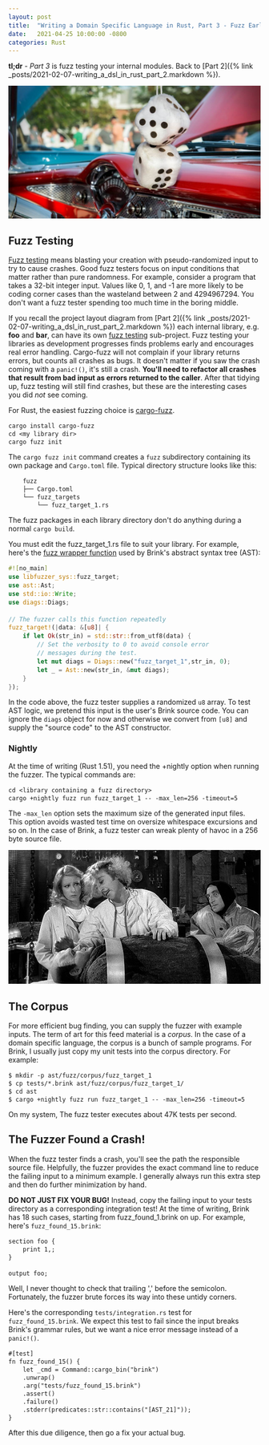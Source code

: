 ```yaml
---
layout: post
title:  "Writing a Domain Specific Language in Rust, Part 3 - Fuzz Early and Often"
date:   2021-04-25 10:00:00 -0800
categories: Rust
---
```


**tl;dr** - _Part 3_ is fuzz testing your internal modules.  Back to [Part 2]({% link _posts/2021-02-07-writing_a_dsl_in_rust_part_2.markdown %}).

![Fuzzy Dice](/images/fuzz_dice.jpg)

## Fuzz Testing

[Fuzz testing](https://en.wikipedia.org/wiki/Fuzzing) means blasting your creation with pseudo-randomized input to try to cause crashes.  Good fuzz testers focus on input conditions that matter rather than pure randomness.  For example, consider a program that takes a 32-bit integer input.  Values like 0, 1, and -1 are more likely to be coding corner cases than the wasteland between 2 and 4294967294.  You don't want a fuzz tester spending too much time in the boring middle.

If you recall the project layout diagram from [Part 2]({% link _posts/2021-02-07-writing_a_dsl_in_rust_part_2.markdown %}) each internal library, e.g. __foo__ and __bar__, can have its own [fuzz testing](https://en.wikipedia.org/wiki/Fuzzing) sub-project.  Fuzz testing your libraries as development progresses finds problems early and encourages real error handling.  Cargo-fuzz will not complain if your library returns errors, but counts all crashes as bugs.  It doesn't matter if you saw the crash coming with a `panic!()`, it's still a crash.  __You'll need to refactor all crashes that result from bad input as errors returned to the caller__.  After that tidying up, fuzz testing will still find crashes, but these are the interesting cases you did _not_ see coming.

For Rust, the easiest fuzzing choice is [cargo-fuzz](https://github.com/rust-fuzz/cargo-fuzz).

    cargo install cargo-fuzz
    cd <my library dir>
    cargo fuzz init

The `cargo fuzz init` command creates a `fuzz` subdirectory containing its own package and `Cargo.toml` file.  Typical directory structure looks like this:

```
    fuzz
    ├── Cargo.toml
    └── fuzz_targets
        └── fuzz_target_1.rs
```

The fuzz packages in each library directory don't do anything during a normal `cargo build`.

You must edit the fuzz_target_1.rs file to suit your library.  For example, here's the [fuzz wrapper function](https://github.com/steveking-gh/brink/blob/master/ast/fuzz/fuzz_targets/fuzz_target_1.rs) used by Brink's abstract syntax tree (AST):

```rust
#![no_main]
use libfuzzer_sys::fuzz_target;
use ast::Ast;
use std::io::Write;
use diags::Diags;

// The fuzzer calls this function repeatedly
fuzz_target!(|data: &[u8]| {
    if let Ok(str_in) = std::str::from_utf8(data) {
        // Set the verbosity to 0 to avoid console error
        // messages during the test.
        let mut diags = Diags::new("fuzz_target_1",str_in, 0);
        let _ = Ast::new(str_in, &mut diags);
    }
});
```

In the code above, the fuzz tester supplies a randomized `u8` array.  To test AST logic, we pretend this input is the user's Brink source code.  You can ignore the `diags` object for now and otherwise we convert from `[u8]` and supply the "source code" to the AST constructor.

### Nightly

At the time of writing (Rust 1.51), you need the +nightly option when running the fuzzer.  The typical commands are:

    cd <library containing a fuzz directory>
    cargo +nightly fuzz run fuzz_target_1 -- -max_len=256 -timeout=5

The `-max_len` option sets the maximum size of the generated input files.  This
option avoids wasted test time on oversize whitespace excursions and so on.
In the case of Brink, a fuzz tester can wreak plenty of havoc in a 256 byte source file.


![Young Frankenstein](/images/young_frankenstein-980x520.jpg)

## The Corpus

For more efficient bug finding, you can supply the fuzzer with example inputs.  The term of art for this feed material is a _corpus_.  In the case of a domain specific language, the corpus is a bunch of sample programs.  For Brink, I usually just copy my unit tests into the corpus directory.  For example:

    $ mkdir -p ast/fuzz/corpus/fuzz_target_1
    $ cp tests/*.brink ast/fuzz/corpus/fuzz_target_1/
    $ cd ast
    $ cargo +nightly fuzz run fuzz_target_1 -- -max_len=256 -timeout=5

On my system, The fuzz tester executes about 47K tests per second.

## The Fuzzer Found a Crash!

When the fuzz tester finds a crash, you'll see the path the responsible source file.  Helpfully, the fuzzer provides the exact command line to reduce the failing input to a minimum example.  I generally always run this extra step and then do further minimization by hand.

__DO NOT JUST FIX YOUR BUG!__  Instead, copy the failing input to your tests directory as a corresponding integration test!  At the time of writing, Brink has 18 such cases, starting from fuzz_found_1.brink on up.  For example, here's `fuzz_found_15.brink`:

    section foo {
        print 1,;
    }
    
    output foo;

Well, I never thought to check that trailing ',' before the semicolon.  Fortunately, the fuzzer brute forces its way into these untidy corners.

Here's the corresponding `tests/integration.rs` test for `fuzz_found_15.brink`.  We expect this test to fail since the input breaks Brink's grammar rules, but we want a nice error message instead of a `panic!()`.

    #[test]
    fn fuzz_found_15() {
        let _cmd = Command::cargo_bin("brink")
        .unwrap()
        .arg("tests/fuzz_found_15.brink")
        .assert()
        .failure()
        .stderr(predicates::str::contains("[AST_21]"));
    }

After this due diligence, then go a fix your actual bug.